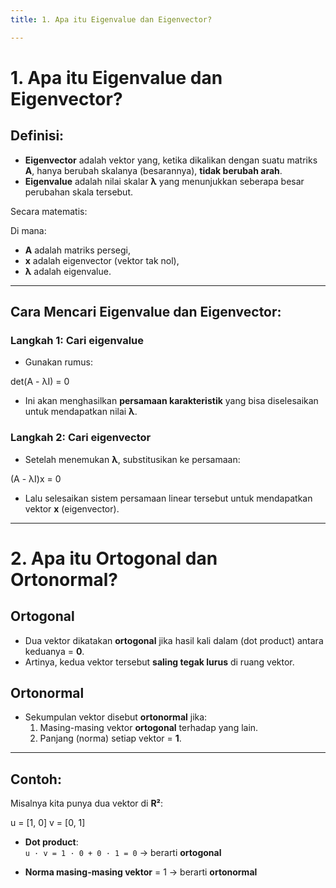 ```yaml
---
title: 1. Apa itu Eigenvalue dan Eigenvector?

---
```


# 1. Apa itu Eigenvalue dan Eigenvector?

## Definisi:

- **Eigenvector** adalah vektor yang, ketika dikalikan dengan suatu matriks **A**, hanya berubah skalanya (besarannya), **tidak berubah arah**.
- **Eigenvalue** adalah nilai skalar **λ** yang menunjukkan seberapa besar perubahan skala tersebut.

Secara matematis:


Di mana:
- **A** adalah matriks persegi,
- **x** adalah eigenvector (vektor tak nol),
- **λ** adalah eigenvalue.

---

## Cara Mencari Eigenvalue dan Eigenvector:

### Langkah 1: Cari eigenvalue
- Gunakan rumus:

det(A - λI) = 0

- Ini akan menghasilkan **persamaan karakteristik** yang bisa diselesaikan untuk mendapatkan nilai **λ**.

### Langkah 2: Cari eigenvector
- Setelah menemukan **λ**, substitusikan ke persamaan:

(A - λI)x = 0

- Lalu selesaikan sistem persamaan linear tersebut untuk mendapatkan vektor **x** (eigenvector).

---

# 2. Apa itu Ortogonal dan Ortonormal?

## Ortogonal
- Dua vektor dikatakan **ortogonal** jika hasil kali dalam (dot product) antara keduanya = **0**.
- Artinya, kedua vektor tersebut **saling tegak lurus** di ruang vektor.

## Ortonormal
- Sekumpulan vektor disebut **ortonormal** jika:
  1. Masing-masing vektor **ortogonal** terhadap yang lain.
  2. Panjang (norma) setiap vektor = **1**.

---

## Contoh:

Misalnya kita punya dua vektor di **R²**:

u = [1, 0]
v = [0, 1]


- **Dot product**:  
  `u · v = 1 · 0 + 0 · 1 = 0` → berarti **ortogonal**

- **Norma masing-masing vektor** = 1 → berarti **ortonormal**

